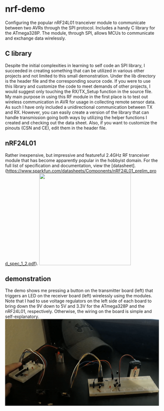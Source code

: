 # nrf-demo
Configuring the popular nRF24L01 tranceiver module to communicate between two AVRs through the SPI protocol. Includes a handy C library for the ATmega328P. The module,
through SPI, allows MCUs to communicate and exchange data wirelessly.

## C library
Despite the initial complexities in learning to self code an SPI library, I succeeded in creating something that can be utilized in various other projects and not limited
to this small demonstration. Under the lib directory is the header file and the corresponding source code. If you were to use this library and customize the code to meet 
demands of other projects, I would suggest only touching the RX/TX_Setup function in the source file. My main purpose in using this RF module in the first place is to test
out wireless communication in AVR for usage in collecting remote sensor data. As such I have only included a unidirectional communication between TX and RX. However, you
can easily create a version of the library that can handle transmission going both ways by utilizing the helper functions I created and checking out the data sheet. Also, 
if you want to customize the pinouts (CSN and CE), edit them in the header file.

## nRF24L01
Rather inexpensive, but impressive and featureful 2.4GHz RF tranceiver module that has become apparently popular in the hobbyist domain. For the full list of specification and
documentation, view the [datasheet]. <br>(https://www.sparkfun.com/datasheets/Components/nRF24L01_prelim_prod_spec_1_2.pdf). 
<img src="https://image.pushauction.com/0/0/9d5737cf-1a8d-4335-8999-1e263f97a4d9/4c809ec5-6df4-472e-a03a-06cca0cc4c3d.jpg" width="300" height="300">

## demonstration
The demo shows me pressing a button on the transmitter board (left) that triggers an LED on the receiver board (left) wirelessly using the modules. Note that I had to use
voltage regulators on the left side of each board to bring down the 9V down to 5V and 3.3V for the ATmega328P and the nRF24L01, respectively. Otherwise, the wiring on the 
board is simple and self-explanatory. ![nrf_demo](nrf_demo.gif)

